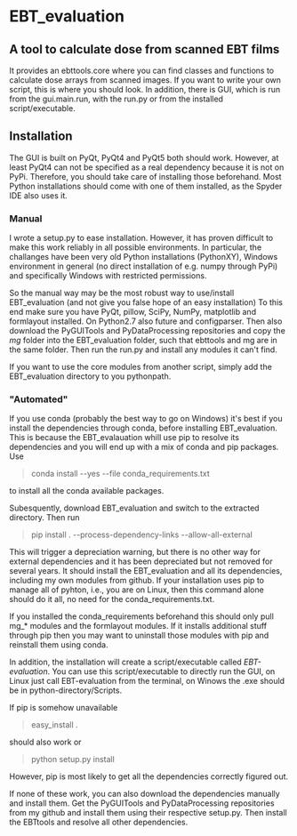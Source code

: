# EBT_evaluation

## A tool to calculate dose from scanned EBT films

It provides an ebttools.core where you can find classes and functions to calculate dose arrays from scanned images.
If you want to write your own script, this is where you should look.
In addition, there is GUI, which is run from the gui.main.run, with the run.py or from the installed script/executable.

## Installation

The GUI is built on PyQt, PyQt4 and PyQt5 both should work. 
However, at least PyQt4 can not be specified as a real dependency because it is not on PyPi.
Therefore, you should take care of installing those beforehand.
Most Python installations should come with one of them installed, as the Spyder IDE also uses it.

### Manual

I wrote a setup.py to ease installation. 
However, it has proven difficult to make this work reliably in all possible environments.
In particular, the challanges have been very old Python installations (PythonXY), Windows environment in general (no direct installation of e.g. numpy through PyPi) and specifically Windows with restricted permissions.

So the manual way may be the most robust way to use/install EBT_evaluation (and not give you false hope of an easy installation)
To this end make sure you have PyQt, pillow, SciPy, NumPy, matplotlib and formlayout installed.
On Python2.7 also future and configparser.
Then also download the PyGUITools and PyDataProcessing repositories and copy the *mg* folder into the EBT_evaluation folder, such that ebttools and mg are in the same folder.
Then run the run.py and install any modules it can't find.

If you want to use the core modules from another script, simply add the EBT_evaluation directory to you pythonpath.

### "Automated"

If you use conda (probably the best way to go on Windows) it's best if you install the dependencies through conda, before installing EBT_evaluation.
This is because the EBT_evalauation whill use pip to resolve its dependencies and you will end up with a mix of conda and pip packages.
Use 
> conda install --yes --file conda_requirements.txt

to install all the conda available packages.

Subesquently, download EBT_evaluation and switch to the extracted directory. Then run 
> pip install . --process-dependency-links --allow-all-external

This will trigger a depreciation warning, but there is no other way for external dependencies and it has been depreciated but not removed for several years.
It should install the EBT_evaluation and all its dependencies, including my own modules from github.
If your installation uses pip to manage all of pyhton, i.e., you are on Linux, then this command alone should do it all, no need for the conda_requirements.txt.

If you installed the conda_requirements beforehand this should only pull mg_* modules and the formlayout modules. 
If it installs additional stuff through pip then you may want to uninstall those modules with pip and reinstall them using conda.

In addition, the installation will create a script/executable called *EBT-evaluation*.
You can use this script/executable to directly run the GUI, on Linux just call EBT-evaluation from the terminal, on Winows the .exe should be in python-directory/Scripts.

If pip is somehow unavailable
> easy_install .

should also work or
> python setup.py install

However, pip is most likely to get all the dependencies correctly figured out.

If none of these work, you can also download the dependencies manually and install them.
Get the PyGUITools and PyDataProcessing repositories from my github and install them using their respective setup.py.
Then install the EBTtools and resolve all other dependencies.
